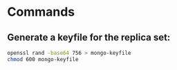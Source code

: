 # Commands

## Generate a keyfile for the replica set:
```bash
openssl rand -base64 756 > mongo-keyfile
chmod 600 mongo-keyfile
```